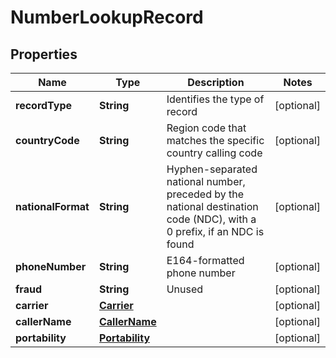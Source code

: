 

# NumberLookupRecord


## Properties

| Name | Type | Description | Notes |
|------------ | ------------- | ------------- | -------------|
|**recordType** | **String** | Identifies the type of record |  [optional] |
|**countryCode** | **String** | Region code that matches the specific country calling code |  [optional] |
|**nationalFormat** | **String** | Hyphen-separated national number, preceded by the national destination code (NDC), with a 0 prefix, if an NDC is found |  [optional] |
|**phoneNumber** | **String** | E164-formatted phone number |  [optional] |
|**fraud** | **String** | Unused |  [optional] |
|**carrier** | [**Carrier**](Carrier.md) |  |  [optional] |
|**callerName** | [**CallerName**](CallerName.md) |  |  [optional] |
|**portability** | [**Portability**](Portability.md) |  |  [optional] |



